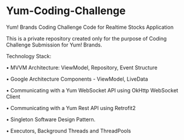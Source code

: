 # Yum-Coding-Challenge

Yum! Brands Coding Challenge Code for Realtime Stocks Application

This is a private repository created only for the purpose of Coding Challenge Submission for Yum! Brands.




Technology Stack:

•	MVVM Architecture: ViewModel, Repository, Event Structure

•	Google Architecture Components - ViewModel, LiveData

•	Communicating with a Yum WebSocket API using OkHttp WebSocket Client

•	Communicating with a Yum Rest API using Retrofit2

•	Singleton Software Design Pattern.

•	Executors, Background Threads and ThreadPools
